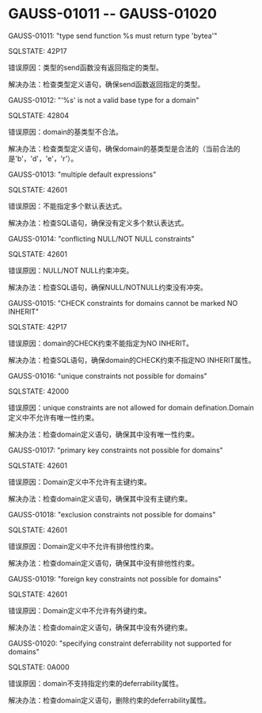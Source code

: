 # GAUSS-01011 -- GAUSS-01020<a name="ZH-CN_TOPIC_0302073406"></a>

GAUSS-01011: "type send function %s must return type 'bytea'"

SQLSTATE: 42P17

错误原因：类型的send函数没有返回指定的类型。

解决办法：检查类型定义语句，确保send函数返回指定的类型。

GAUSS-01012: "'%s' is not a valid base type for a domain"

SQLSTATE: 42804

错误原因：domain的基类型不合法。

解决办法：检查类型定义语句，确保domain的基类型是合法的（当前合法的是'b'，'d'，'e'，'r'）。

GAUSS-01013: "multiple default expressions"

SQLSTATE: 42601

错误原因：不能指定多个默认表达式。

解决办法：检查SQL语句，确保没有定义多个默认表达式。

GAUSS-01014: "conflicting NULL/NOT NULL constraints"

SQLSTATE: 42601

错误原因：NULL/NOT NULL约束冲突。

解决办法：检查SQL语句，确保NULL/NOTNULL约束没有冲突。

GAUSS-01015: "CHECK constraints for domains cannot be marked NO INHERIT"

SQLSTATE: 42P17

错误原因：domain的CHECK约束不能指定为NO INHERIT。

解决办法：检查SQL语句，确保domain的CHECK约束不指定NO INHERIT属性。

GAUSS-01016: "unique constraints not possible for domains"

SQLSTATE: 42000

错误原因：unique constraints are not allowed for domain defination.Domain定义中不允许有唯一性约束。

解决办法：检查domain定义语句，确保其中没有唯一性约束。

GAUSS-01017: "primary key constraints not possible for domains"

SQLSTATE: 42601

错误原因：Domain定义中不允许有主键约束。

解决办法：检查domain定义语句，确保其中没有主键约束。

GAUSS-01018: "exclusion constraints not possible for domains"

SQLSTATE: 42601

错误原因：Domain定义中不允许有排他性约束。

解决办法：检查domain定义语句，确保其中没有排他性约束。

GAUSS-01019: "foreign key constraints not possible for domains"

SQLSTATE: 42601

错误原因：Domain定义中不允许有外键约束。

解决办法：检查domain定义语句，确保其中没有外键约束。

GAUSS-01020: "specifying constraint deferrability not supported for domains"

SQLSTATE: 0A000

错误原因：domain不支持指定约束的deferrability属性。

解决办法：检查domain定义语句，删除约束的deferrability属性。

